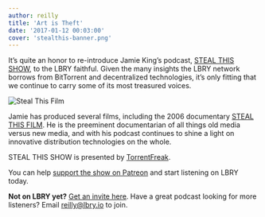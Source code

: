 ```yaml
---
author: reilly
title: 'Art is Theft'
date: '2017-01-12 00:03:00'
cover: 'stealthis-banner.png'
---
```

It’s quite an honor to re-introduce Jamie King’s podcast, [STEAL THIS SHOW](https://stealthisshow.com/), to the LBRY faithful. Given the many insights the LBRY network borrows from BitTorrent and decentralized technologies, it’s only fitting that we continue to carry some of its most treasured voices.

![Steal This Film](/img/news/stealthis-inline.png)

Jamie has produced several films, including the 2006 documentary [STEAL THIS FILM](https://www.stealthisfilm.com/Part2/index.php). He is the preeminent documentarian of all things old media versus new media, and with his podcast continues to shine a light on innovative distribution technologies on the whole.

STEAL THIS SHOW is presented by [TorrentFreak](https://torrentfreak.com/).

You can help [support the show on Patreon](https://www.patreon.com/stealthisshow) and start listening on LBRY today.

**Not on LBRY yet?** [Get an invite here](https://lbry.io/get). Have a great podcast looking for more listeners? Email reilly@lbry.io to join.
